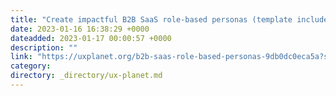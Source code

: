 ```yaml
---
title: "Create impactful B2B SaaS role-based personas (template included)"
date: 2023-01-16 16:38:29 +0000
dateadded: 2023-01-17 00:00:57 +0000
description: ""
link: "https://uxplanet.org/b2b-saas-role-based-personas-9db0dc0eca5a?source=rss----819cc2aaeee0---4"
category:
directory: _directory/ux-planet.md
---
```

